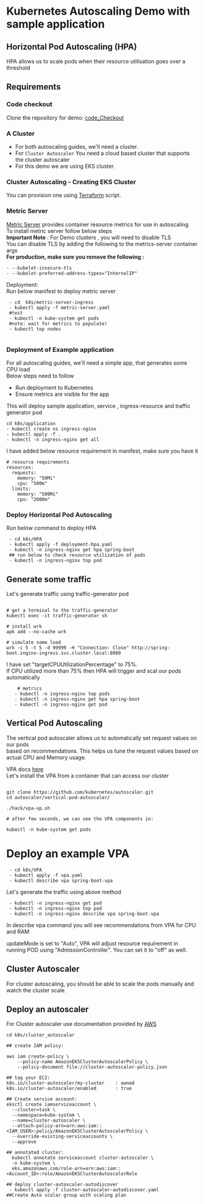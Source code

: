 # Kubernetes Autoscaling Demo with sample application

## Horizontal Pod Autoscaling (HPA)

HPA allows us to scale pods when their resource utilisation goes over a threshold <br/>

## Requirements

### Code checkout
Clone the repository for demo: [code_Checkout](https://github.com/sameer1701/spring-boot-hello-world-example/tree/master/k8s)

### A Cluster 

* For both autoscaling guides, we'll need a cluster. <br/>
* For `Cluster Autoscaler` You need a cloud based cluster that supports the cluster autoscaler <br/>
* For this demo we are using EKS cluster.

### Cluster Autoscaling - Creating EKS Cluster

You can provision one using [Terraform](https://github.com/sameer1701/terraform-mgmt/tree/master/EKS) script.

### Metric Server
[Metric Server](https://github.com/kubernetes-sigs/metrics-server) provides container resource metrics for use in autoscaling <br/>
To install metric server follow below steps<br/>
<b>Important Note</b> : For Demo clusters , you will need to disable TLS <br/>
You can disable TLS by adding the following to the metrics-server container args <br/>
<b>For production, make sure you remove the following :</b> <br/>
```
- --kubelet-insecure-tls
- --kubelet-preferred-address-types="InternalIP"
```

Deployment: <br/>
Run below manifest to deploy metric server

```
 - cd  k8s/metric-server-ingress
 - kubectl apply -f metric-server.yaml
 #test 
 - kubectl -n kube-system get pods
 #note: wait for metrics to populate!
 - kubectl top nodes
 
```
### Deployment of Example application
For all autoscaling guides, we'll need a simple app, that generates some CPU load <br/>
Below steps need to follow 
* Run deployment to Kubernetes
* Ensure metrics are visible for the app

This will deploy sample application, service , ingress-resource and traffic generator pod

```
cd k8s/application
- kubectl create ns ingress-nginx
- kubectl apply -f .
- kubectl -n ingress-nginx get all 
```

I have added below resource requirement in manifest, make sure you have it

```
# resource requirements
resources:
  requests:
    memory: "50Mi"
    cpu: "500m"
  limits:
    memory: "500Mi"
    cpu: "2000m"
```

### Deploy Horizontal Pod Autoscaling

Run below command to deploy HPA

```
 - cd k8s/HPA
 - kubectl apply -f deployment-hpa.yaml
 - kubectl -n ingress-nginx get hpa spring-boot
 ## run below to check resource utilization of pods
 - kubectl -n ingress-nginx top pod
```


## Generate some traffic

Let's generate traffic using traffic-generator pod

```

# get a terminal to the traffic-generator
kubectl exec -it traffic-generator sh

# install wrk
apk add --no-cache wrk

# simulate some load
wrk -c 5 -t 5 -d 99999 -H "Connection: Close" http://spring-boot.inginx-ingress.svc.cluster.local:8080

```

I have set "targetCPUUtilizationPercentage" to 75%.<br/>
If CPU utilized more than 75% then HPA will trigger and scal our pods automatically
```
    # metrics
   - kubectl -n ingress-nginx top pods
   - kubectl -n ingress-nginx get hpa spring-boot
   - kubectl -n ingress-nginx get pod

```

## Vertical Pod Autoscaling

The vertical pod autoscaler allows us to automatically set request values on our pods <br/>
based on recommendations.
This helps us tune the request values based on actual CPU and Memory usage.<br/>

VPA docs [here]("https://github.com/kubernetes/autoscaler/tree/master/vertical-pod-autoscaler#install-command") <br/>
Let's install the VPA from a container that can access our cluster

```

git clone https://github.com/kubernetes/autoscaler.git
cd autoscaler/vertical-pod-autoscaler/

./hack/vpa-up.sh

# after few seconds, we can see the VPA components in:

kubectl -n kube-system get pods
```
# Deploy an example VPA

```
 - cd k8s/VPA
 - kubectl apply -f vpa.yaml
 - kubectl describe vpa spring-boot-vpa

```

Let's generate the traffic using above method

```
 - kubectl -n ingress-nginx get pod
 - kubectl -n ingress-nginx top pod
 - kubectl -n ingress-nginx describe vpa spring-boot-vpa

```
In describe vpa command you will see recommendations from VPA for CPU and RAM

updateMode is set to "Auto", VPA will adjust resource requirement in running POD using "AdmissionController".
You can set it to "off" as well.

## Cluster Autoscaler

For cluster autoscaling, you should be able to scale the pods manually and watch the cluster scale. </br>


## Deploy an autoscaler
For Cluster autoscaler use documentation provided by [AWS]("https://docs.aws.amazon.com/eks/latest/userguide/autoscaling.html")
```
cd k8s/cluster_autoscalar

## create IAM policy:

aws iam create-policy \
    --policy-name AmazonEKSClusterAutoscalerPolicy \
    --policy-document file://cluster-autoscaler-policy.json

## tag your EC2:
k8s.io/cluster-autoscaler/my-cluster    : owned
k8s.io/cluster-autoscaler/enabled       : true

## Create service account:
eksctl create iamserviceaccount \
  --cluster=task \
  --namespace=kube-system \
  --name=cluster-autoscaler \
  --attach-policy-arn=arn:aws:iam::<IAM_USER>:policy/AmazonEKSClusterAutoscalerPolicy \
  --override-existing-serviceaccounts \
  --approve

## annotated cluster:
  kubectl annotate serviceaccount cluster-autoscaler \
  -n kube-system \
  eks.amazonaws.com/role-arn=arn:aws:iam::<Account_ID>:role/AmazonEKSClusterAutoscalerRole

## deploy cluster-autoscaler-autodiscover
 - kubectl apply -f cluster-autoscaler-autodiscover.yaml 
##Create Auto scalar group with scaling plan

```
